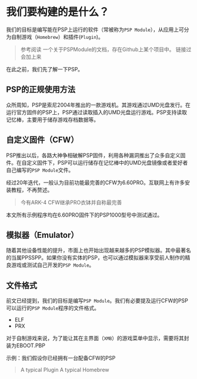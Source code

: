 # 我们要构建的是什么？
我们的目标是编写能在PSP上运行的软件（常被称为`PSP Module`），从应用上可分为自制游戏（`Homebrew`）和插件(`Plugin`)。

> 参考阅读
> 一个关于PSPModule的文档，存在Github上某个项目中。
> 链接过会加上来

在此之前，我们先了解一下PSP。

## PSP的正规使用方法
众所周知，PSP是索尼2004年推出的一款游戏机。其游戏通过UMD光盘发行。在运行官方固件的PSP上，PSP通过读取插入的UMD光盘运行游戏。PSP支持读取记忆棒，主要用于储存游戏存档数据等。

## 自定义固件（CFW）
PSP推出以后，各路大神争相破解PSP固件，利用各种漏洞推出了众多自定义固件。在自定义固件下，PSP可以运行储存在记忆棒中的UMD光盘镜像或者爱好者自己编写的`PSP Module`文件。

经过20年迭代，一般认为目前功能最完善的CFW为6.60PRO。互联网上有许多安装教程，不再赘述。

> 今有ARK-4 CFW继承PRO衣钵并自称最完善

本文所有示例程序均在6.60PRO固件下的PSP1000型号中测试通过。

## 模拟器（Emulator）
随着其他设备性能的提升，市面上也开始出现越来越多的PSP模拟器。其中最著名的当属PPSSPP。如果你没有实体的PSP，也可以通过模拟器来享受前人制作的精良游戏或测试自己开发的`PSP Module`。

## 文件格式

前文已经提到，我们的目标是编写`PSP Module`。我们有必要提及运行CFW的PSP可以运行的`PSP Module`程序的文件格式。

+ ELF
+ PRX

对于自制游戏来说，为了能让其在主界面（`XMB`）的游戏菜单中显示，需要将其封装为EBOOT.PBP

示例：我们假设你已经拥有一台配备CFW的PSP
> A typical Plugin
> A typical Homebrew